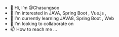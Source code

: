 - 👋 Hi, I’m @Chasungsoo
- 👀 I’m interested in JAVA, Spring Boot , Vue.js , 
- 🌱 I’m currently learning JAVA8, Spring Boot , Web
- 💞️ I’m looking to collaborate on 
- 📫 How to reach me ...

<!---
Chasungsoo/Chasungsoo is a ✨ special ✨ repository because its `README.md` (this file) appears on your GitHub profile.
You can click the Preview link to take a look at your changes.
--->

